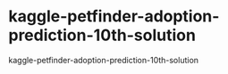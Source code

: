 # kaggle-petfinder-adoption-prediction-10th-solution
kaggle-petfinder-adoption-prediction-10th-solution
